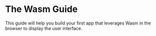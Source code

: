 # The Wasm Guide

This guide will help you build your first app that leverages Wasm in the browser to display the user interface.
